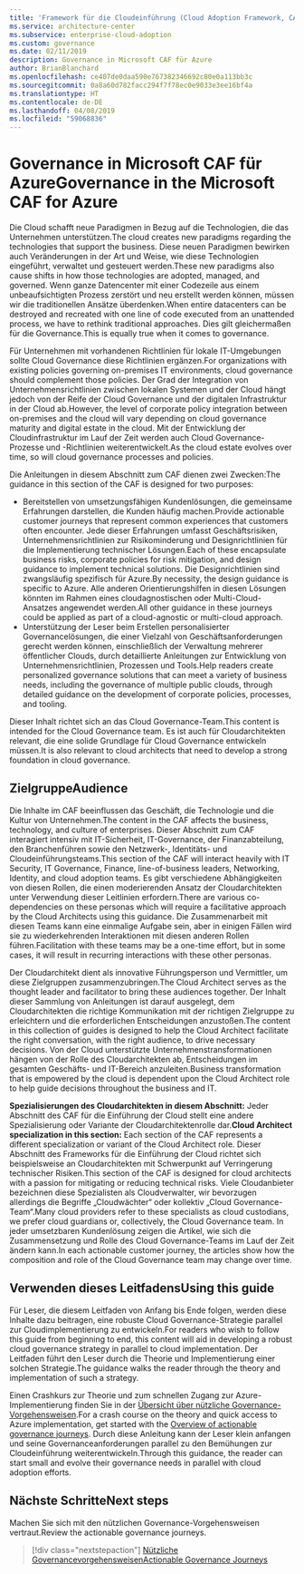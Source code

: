 ```yaml
---
title: 'Framework für die Cloudeinführung (Cloud Adoption Framework, CAF): Governance in Microsoft CAF für Azure'
ms.service: architecture-center
ms.subservice: enterprise-cloud-adoption
ms.custom: governance
ms.date: 02/11/2019
description: Governance in Microsoft CAF für Azure
author: BrianBlanchard
ms.openlocfilehash: ce407de0daa590e767382346692c80e0a113bb3c
ms.sourcegitcommit: 0a8a60d782facc294f7f78ec0e9033e3ee16bf4a
ms.translationtype: HT
ms.contentlocale: de-DE
ms.lasthandoff: 04/08/2019
ms.locfileid: "59068836"
---
```

# <a name="governance-in-the-microsoft-caf-for-azure"></a><span data-ttu-id="7804a-103">Governance in Microsoft CAF für Azure</span><span class="sxs-lookup"><span data-stu-id="7804a-103">Governance in the Microsoft CAF for Azure</span></span>

<span data-ttu-id="7804a-104">Die Cloud schafft neue Paradigmen in Bezug auf die Technologien, die das Unternehmen unterstützen.</span><span class="sxs-lookup"><span data-stu-id="7804a-104">The cloud creates new paradigms regarding the technologies that support the business.</span></span> <span data-ttu-id="7804a-105">Diese neuen Paradigmen bewirken auch Veränderungen in der Art und Weise, wie diese Technologien eingeführt, verwaltet und gesteuert werden.</span><span class="sxs-lookup"><span data-stu-id="7804a-105">These new paradigms also cause shifts in how those technologies are adopted, managed, and governed.</span></span> <span data-ttu-id="7804a-106">Wenn ganze Datencenter mit einer Codezeile aus einem unbeaufsichtigten Prozess zerstört und neu erstellt werden können, müssen wir die traditionellen Ansätze überdenken.</span><span class="sxs-lookup"><span data-stu-id="7804a-106">When entire datacenters can be destroyed and recreated with one line of code executed from an unattended process, we have to rethink traditional approaches.</span></span> <span data-ttu-id="7804a-107">Dies gilt gleichermaßen für die Governance.</span><span class="sxs-lookup"><span data-stu-id="7804a-107">This is equally true when it comes to governance.</span></span>

<span data-ttu-id="7804a-108">Für Unternehmen mit vorhandenen Richtlinien für lokale IT-Umgebungen sollte Cloud Governance diese Richtlinien ergänzen.</span><span class="sxs-lookup"><span data-stu-id="7804a-108">For organizations with existing policies governing on-premises IT environments, cloud governance should complement those policies.</span></span> <span data-ttu-id="7804a-109">Der Grad der Integration von Unternehmensrichtlinien zwischen lokalen Systemen und der Cloud hängt jedoch von der Reife der Cloud Governance und der digitalen Infrastruktur in der Cloud ab.</span><span class="sxs-lookup"><span data-stu-id="7804a-109">However, the level of corporate policy integration between on-premises and the cloud will vary depending on cloud governance maturity and digital estate in the cloud.</span></span> <span data-ttu-id="7804a-110">Mit der Entwicklung der Cloudinfrastruktur im Lauf der Zeit werden auch Cloud Governance-Prozesse und -Richtlinien weiterentwickelt.</span><span class="sxs-lookup"><span data-stu-id="7804a-110">As the cloud estate evolves over time, so will cloud governance processes and policies.</span></span>

<span data-ttu-id="7804a-111">Die Anleitungen in diesem Abschnitt zum CAF dienen zwei Zwecken:</span><span class="sxs-lookup"><span data-stu-id="7804a-111">The guidance in this section of the CAF is designed for two purposes:</span></span>

* <span data-ttu-id="7804a-112">Bereitstellen von umsetzungsfähigen Kundenlösungen, die gemeinsame Erfahrungen darstellen, die Kunden häufig machen.</span><span class="sxs-lookup"><span data-stu-id="7804a-112">Provide actionable customer journeys that represent common experiences that customers often encounter.</span></span> <span data-ttu-id="7804a-113">Jede dieser Erfahrungen umfasst Geschäftsrisiken, Unternehmensrichtlinien zur Risikominderung und Designrichtlinien für die Implementierung technischer Lösungen.</span><span class="sxs-lookup"><span data-stu-id="7804a-113">Each of these encapsulate business risks, corporate policies for risk mitigation, and design guidance to implement technical solutions.</span></span> <span data-ttu-id="7804a-114">Die Designrichtlinien sind zwangsläufig spezifisch für Azure.</span><span class="sxs-lookup"><span data-stu-id="7804a-114">By necessity, the design guidance is specific to Azure.</span></span> <span data-ttu-id="7804a-115">Alle anderen Orientierungshilfen in diesen Lösungen könnten im Rahmen eines cloudagnostischen oder Multi-Cloud-Ansatzes angewendet werden.</span><span class="sxs-lookup"><span data-stu-id="7804a-115">All other guidance in these journeys could be applied as part of a cloud-agnostic or multi-cloud approach.</span></span>
* <span data-ttu-id="7804a-116">Unterstützung der Leser beim Erstellen personalisierter Governancelösungen, die einer Vielzahl von Geschäftsanforderungen gerecht werden können, einschließlich der Verwaltung mehrerer öffentlicher Clouds, durch detaillierte Anleitungen zur Entwicklung von Unternehmensrichtlinien, Prozessen und Tools.</span><span class="sxs-lookup"><span data-stu-id="7804a-116">Help readers create personalized governance solutions that can meet a variety of business needs, including the governance of multiple public clouds, through detailed guidance on the development of corporate policies, processes, and tooling.</span></span>

<span data-ttu-id="7804a-117">Dieser Inhalt richtet sich an das Cloud Governance-Team.</span><span class="sxs-lookup"><span data-stu-id="7804a-117">This content is intended for the Cloud Governance team.</span></span> <span data-ttu-id="7804a-118">Es ist auch für Cloudarchitekten relevant, die eine solide Grundlage für Cloud Governance entwickeln müssen.</span><span class="sxs-lookup"><span data-stu-id="7804a-118">It is also relevant to cloud architects that need to develop a strong foundation in cloud governance.</span></span>

## <a name="audience"></a><span data-ttu-id="7804a-119">Zielgruppe</span><span class="sxs-lookup"><span data-stu-id="7804a-119">Audience</span></span>

<span data-ttu-id="7804a-120">Die Inhalte im CAF beeinflussen das Geschäft, die Technologie und die Kultur von Unternehmen.</span><span class="sxs-lookup"><span data-stu-id="7804a-120">The content in the CAF affects the business, technology, and culture of enterprises.</span></span> <span data-ttu-id="7804a-121">Dieser Abschnitt zum CAF interagiert intensiv mit IT-Sicherheit, IT-Governance, der Finanzabteilung, den Branchenführen sowie den Netzwerk-, Identitäts- und Cloudeinführungsteams.</span><span class="sxs-lookup"><span data-stu-id="7804a-121">This section of the CAF will interact heavily with IT Security, IT Governance, Finance, line-of-business leaders, Networking, Identity, and cloud adoption teams.</span></span> <span data-ttu-id="7804a-122">Es gibt verschiedene Abhängigkeiten von diesen Rollen, die einen moderierenden Ansatz der Cloudarchitekten unter Verwendung dieser Leitlinien erfordern.</span><span class="sxs-lookup"><span data-stu-id="7804a-122">There are various co-dependencies on these personas which will require a facilitative approach by the Cloud Architects using this guidance.</span></span> <span data-ttu-id="7804a-123">Die Zusammenarbeit mit diesen Teams kann eine einmalige Aufgabe sein, aber in einigen Fällen wird sie zu wiederkehrenden Interaktionen mit diesen anderen Rollen führen.</span><span class="sxs-lookup"><span data-stu-id="7804a-123">Facilitation with these teams may be a one-time effort, but in some cases, it will result in recurring interactions with these other personas.</span></span>

<span data-ttu-id="7804a-124">Der Cloudarchitekt dient als innovative Führungsperson und Vermittler, um diese Zielgruppen zusammenzubringen.</span><span class="sxs-lookup"><span data-stu-id="7804a-124">The Cloud Architect serves as the thought leader and facilitator to bring these audiences together.</span></span> <span data-ttu-id="7804a-125">Der Inhalt dieser Sammlung von Anleitungen ist darauf ausgelegt, dem Cloudarchitekten die richtige Kommunikation mit der richtigen Zielgruppe zu erleichtern und die erforderlichen Entscheidungen anzustoßen.</span><span class="sxs-lookup"><span data-stu-id="7804a-125">The content in this collection of guides is designed to help the Cloud Architect facilitate the right conversation, with the right audience, to drive necessary decisions.</span></span> <span data-ttu-id="7804a-126">Von der Cloud unterstützte Unternehmenstransformationen hängen von der Rolle des Cloudarchitekten ab, Entscheidungen im gesamten Geschäfts- und IT-Bereich anzuleiten.</span><span class="sxs-lookup"><span data-stu-id="7804a-126">Business transformation that is empowered by the cloud is dependent upon the Cloud Architect role to help guide decisions throughout the business and IT.</span></span>

<span data-ttu-id="7804a-127">**Spezialisierungen des Cloudarchitekten in diesem Abschnitt:** Jeder Abschnitt des CAF für die Einführung der Cloud stellt eine andere Spezialisierung oder Variante der Cloudarchitektenrolle dar.</span><span class="sxs-lookup"><span data-stu-id="7804a-127">**Cloud Architect specialization in this section:** Each section of the CAF represents a different specialization or variant of the Cloud Architect role.</span></span> <span data-ttu-id="7804a-128">Dieser Abschnitt des Frameworks für die Einführung der Cloud richtet sich beispielsweise an Cloudarchitekten mit Schwerpunkt auf Verringerung technischer Risiken.</span><span class="sxs-lookup"><span data-stu-id="7804a-128">This section of the CAF is designed for cloud architects with a passion for mitigating or reducing technical risks.</span></span> <span data-ttu-id="7804a-129">Viele Cloudanbieter bezeichnen diese Spezialisten als Cloudverwalter, wir bevorzugen allerdings die Begriffe „Cloudwächter“ oder kollektiv „Cloud Governance-Team“.</span><span class="sxs-lookup"><span data-stu-id="7804a-129">Many cloud providers refer to these specialists as cloud custodians, we prefer cloud guardians or, collectively, the Cloud Governance team.</span></span> <span data-ttu-id="7804a-130">In jeder umsetzbaren Kundenlösung zeigen die Artikel, wie sich die Zusammensetzung und Rolle des Cloud Governance-Teams im Lauf der Zeit ändern kann.</span><span class="sxs-lookup"><span data-stu-id="7804a-130">In each actionable customer journey, the articles show how the composition and role of the Cloud Governance team may change over time.</span></span>

## <a name="using-this-guide"></a><span data-ttu-id="7804a-131">Verwenden dieses Leitfadens</span><span class="sxs-lookup"><span data-stu-id="7804a-131">Using this guide</span></span>

<span data-ttu-id="7804a-132">Für Leser, die diesem Leitfaden von Anfang bis Ende folgen, werden diese Inhalte dazu beitragen, eine robuste Cloud Governance-Strategie parallel zur Cloudimplementierung zu entwickeln.</span><span class="sxs-lookup"><span data-stu-id="7804a-132">For readers who wish to follow this guide from beginning to end, this content will aid in developing a robust cloud governance strategy in parallel to cloud implementation.</span></span> <span data-ttu-id="7804a-133">Der Leitfaden führt den Leser durch die Theorie und Implementierung einer solchen Strategie.</span><span class="sxs-lookup"><span data-stu-id="7804a-133">The guidance walks the reader through the theory and implementation of such a strategy.</span></span>

<span data-ttu-id="7804a-134">Einen Crashkurs zur Theorie und zum schnellen Zugang zur Azure-Implementierung finden Sie in der [Übersicht über nützliche Governance-Vorgehensweisen](./journeys/overview.md).</span><span class="sxs-lookup"><span data-stu-id="7804a-134">For a crash course on the theory and quick access to Azure implementation, get started with the [Overview of actionable governance journeys](./journeys/overview.md).</span></span> <span data-ttu-id="7804a-135">Durch diese Anleitung kann der Leser klein anfangen und seine Governanceanforderungen parallel zu den Bemühungen zur Cloudeinführung weiterentwickeln.</span><span class="sxs-lookup"><span data-stu-id="7804a-135">Through this guidance, the reader can start small and evolve their governance needs in parallel with cloud adoption efforts.</span></span>

## <a name="next-steps"></a><span data-ttu-id="7804a-136">Nächste Schritte</span><span class="sxs-lookup"><span data-stu-id="7804a-136">Next steps</span></span>

<span data-ttu-id="7804a-137">Machen Sie sich mit den nützlichen Governance-Vorgehensweisen vertraut.</span><span class="sxs-lookup"><span data-stu-id="7804a-137">Review the actionable governance journeys.</span></span>

> [!div class="nextstepaction"]
> [<span data-ttu-id="7804a-138">Nützliche Governancevorgehensweisen</span><span class="sxs-lookup"><span data-stu-id="7804a-138">Actionable Governance Journeys</span></span>](./journeys/overview.md)
